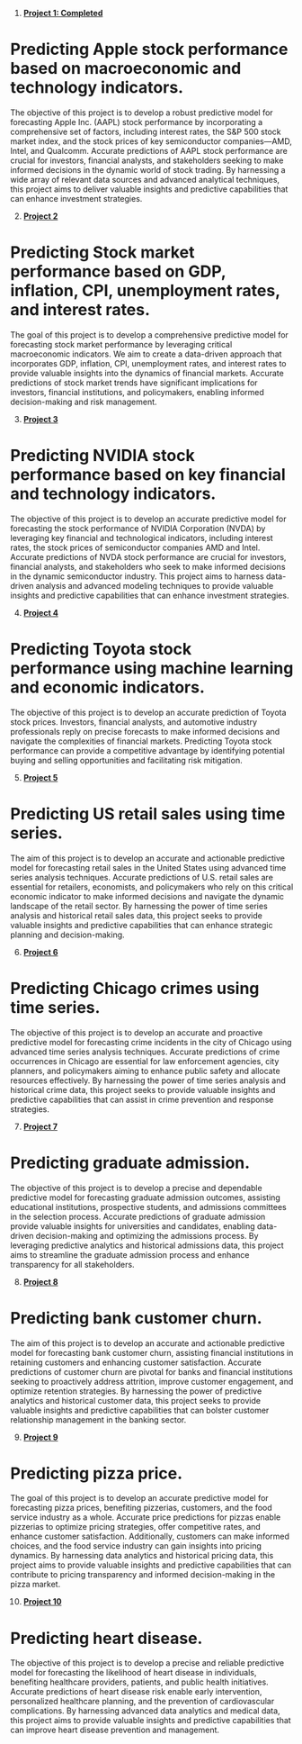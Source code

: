 1. [**Project 1: Completed**](https://github.com/henrypham1470/DSC680/tree/main/Projects/Predicting%20Apple%20Stock%20Performance)
# Predicting Apple stock performance based on macroeconomic and technology indicators.
The objective of this project is to develop a robust predictive model for forecasting Apple Inc. (AAPL) stock performance by incorporating a comprehensive set of factors, including interest rates, the S&P 500 stock market index, and the stock prices of key semiconductor companies—AMD, Intel, and Qualcomm. Accurate predictions of AAPL stock performance are crucial for investors, financial analysts, and stakeholders seeking to make informed decisions in the dynamic world of stock trading. By harnessing a wide array of relevant data sources and advanced analytical techniques, this project aims to deliver valuable insights and predictive capabilities that can enhance investment strategies.

2. [**Project 2**](https://github.com/henrypham1470/DSC680/tree/main/Projects/Predicting%20Stock%20Market%20Performance)
# Predicting Stock market performance based on GDP, inflation, CPI, unemployment rates, and interest rates.
The goal of this project is to develop a comprehensive predictive model for forecasting stock market performance by leveraging critical macroeconomic indicators. We aim to create a data-driven approach that incorporates GDP, inflation, CPI, unemployment rates, and interest rates to provide valuable insights into the dynamics of financial markets. Accurate predictions of stock market trends have significant implications for investors, financial institutions, and policymakers, enabling informed decision-making and risk management.

3.	[**Project 3**](https://github.com/henrypham1470/DSC680/tree/main/Projects/Predicting%20NVIDIA%20Stock%20Performance)
# Predicting NVIDIA stock performance based on key financial and technology indicators.
The objective of this project is to develop an accurate predictive model for forecasting the stock performance of NVIDIA Corporation (NVDA) by leveraging key financial and technological indicators, including interest rates, the stock prices of semiconductor companies AMD and Intel. Accurate predictions of NVDA stock performance are crucial for investors, financial analysts, and stakeholders who seek to make informed decisions in the dynamic semiconductor industry. This project aims to harness data-driven analysis and advanced modeling techniques to provide valuable insights and predictive capabilities that can enhance investment strategies.

4.	[**Project 4**](https://github.com/henrypham1470/DSC680/tree/main/Projects/Predicting%20Toyota%20Stock%20Performance)
# Predicting Toyota stock performance using machine learning and economic indicators.
The objective of this project is to develop an accurate prediction of Toyota stock prices. Investors, financial analysts, and automotive industry professionals reply on precise forecasts to make informed decisions and navigate the complexities of financial markets. Predicting Toyota stock performance can provide a competitive advantage by identifying  potential buying and selling opportunities and facilitating risk mitigation.

5.	[**Project 5**](https://github.com/henrypham1470/DSC680/tree/main/Projects/Predicting%20US%20Retails%20Sales)
# Predicting US retail sales using time series.
The aim of this project is to develop an accurate and actionable predictive model for forecasting retail sales in the United States using advanced time series analysis techniques. Accurate predictions of U.S. retail sales are essential for retailers, economists, and policymakers who rely on this critical economic indicator to make informed decisions and navigate the dynamic landscape of the retail sector. By harnessing the power of time series analysis and historical retail sales data, this project seeks to provide valuable insights and predictive capabilities that can enhance strategic planning and decision-making.

6.	[**Project 6**](https://github.com/henrypham1470/DSC680/tree/main/Projects/Predicting%20Chicago%20Crimes)
# Predicting Chicago crimes using time series.
The objective of this project is to develop an accurate and proactive predictive model for forecasting crime incidents in the city of Chicago using advanced time series analysis techniques. Accurate predictions of crime occurrences in Chicago are essential for law enforcement agencies, city planners, and policymakers aiming to enhance public safety and allocate resources effectively. By harnessing the power of time series analysis and historical crime data, this project seeks to provide valuable insights and predictive capabilities that can assist in crime prevention and response strategies.

7.	[**Project 7**](https://github.com/henrypham1470/DSC680/tree/main/Projects/Predicting%20Graduate%20Admission)
# Predicting graduate admission.
The objective of this project is to develop a precise and dependable predictive model for forecasting graduate admission outcomes, assisting educational institutions, prospective students, and admissions committees in the selection process. Accurate predictions of graduate admission provide valuable insights for universities and candidates, enabling data-driven decision-making and optimizing the admissions process. By leveraging predictive analytics and historical admissions data, this project aims to streamline the graduate admission process and enhance transparency for all stakeholders.

8.	[**Project 8**](https://github.com/henrypham1470/DSC680/tree/main/Projects/Predicting%20Bank%20Customer%20Churn)
# Predicting bank customer churn.
The aim of this project is to develop an accurate and actionable predictive model for forecasting bank customer churn, assisting financial institutions in retaining customers and enhancing customer satisfaction. Accurate predictions of customer churn are pivotal for banks and financial institutions seeking to proactively address attrition, improve customer engagement, and optimize retention strategies. By harnessing the power of predictive analytics and historical customer data, this project seeks to provide valuable insights and predictive capabilities that can bolster customer relationship management in the banking sector.

9.	[**Project 9**](https://github.com/henrypham1470/DSC680/tree/main/Projects/Predicting%20Pizza%20Prices)
# Predicting pizza price.
The goal of this project is to develop an accurate predictive model for forecasting pizza prices, benefiting pizzerias, customers, and the food service industry as a whole. Accurate price predictions for pizzas enable pizzerias to optimize pricing strategies, offer competitive rates, and enhance customer satisfaction. Additionally, customers can make informed choices, and the food service industry can gain insights into pricing dynamics. By harnessing data analytics and historical pricing data, this project aims to provide valuable insights and predictive capabilities that can contribute to pricing transparency and informed decision-making in the pizza market.

10.	[**Project 10**](https://github.com/henrypham1470/DSC680/tree/main/Projects/Predicting%20Heart%20Disease)
# Predicting heart disease.
The objective of this project is to develop a precise and reliable predictive model for forecasting the likelihood of heart disease in individuals, benefiting healthcare providers, patients, and public health initiatives. Accurate predictions of heart disease risk enable early intervention, personalized healthcare planning, and the prevention of cardiovascular complications. By harnessing advanced data analytics and medical data, this project aims to provide valuable insights and predictive capabilities that can improve heart disease prevention and management.

